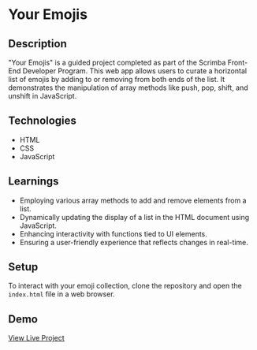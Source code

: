 # Your Emojis

## Description
"Your Emojis" is a guided project completed as part of the Scrimba Front-End Developer Program. This web app allows users to curate a horizontal list of emojis by adding to or removing from both ends of the list. It demonstrates the manipulation of array methods like push, pop, shift, and unshift in JavaScript.

## Technologies
- HTML
- CSS
- JavaScript

## Learnings
- Employing various array methods to add and remove elements from a list.
- Dynamically updating the display of a list in the HTML document using JavaScript.
- Enhancing interactivity with functions tied to UI elements.
- Ensuring a user-friendly experience that reflects changes in real-time.

## Setup
To interact with your emoji collection, clone the repository and open the `index.html` file in a web browser.

## Demo
[View Live Project](https://gorgeous-cat-a660bf.netlify.app/)

